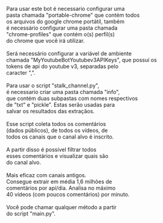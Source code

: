 Para usar este bot é necessario configurar uma<br>
pasta chamada "portable-chrome" que contém todos<br>
os arquivos do google chrome portátil, também<br>
é necessário configurar uma pasta chamada<br>
"chrome-profiles" que contém o(s) perfil(s)<br>
do chrome que você irá utilizar.<br>
<br>
Será necessário configurar a variável de ambiente<br>
chamada "MyYoutubeBotYoutubev3APIKeys", que possuí os<br>
tokens de api do youtube v3, separadas pelo<br>
caracter ",".<br>
<br>
Para usar o script "stalk_channel.py",<br>
é necessario criar uma pasta chamada "info",<br>
que contém duas subpastas com nomes respectivos<br>
de "txt" e "pickle". Estas serão usadas para<br>
salvar os resultados das extraçãos.<br>
<br>
Esse script coleta todos os comentários<br>
(dados públicos), de todos os vídeos, de<br>
todos os canais que o canal alvo é inscrito.<br>
<br>
A partir disso é possível filtrar todos<br>
esses comentários e visualizar quais são<br>
do canal alvo.<br>
<br>
Mais eficaz com canais antigos.<br>
Consegue extrair em média 1,6 milhões de<br>
comentários por api/dia. Analisa no máximo<br>
40 vídeos (com poucos comentários) por minuto.<br>
<br>
Você pode chamar qualquer método a partir<br>
do script "main.py".<br>